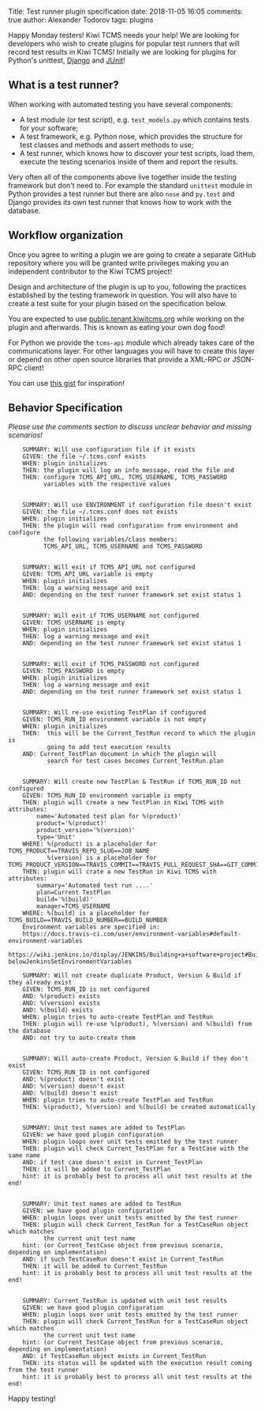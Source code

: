 Title: Test runner plugin specification
date: 2018-11-05 16:05
comments: true
author: Alexander Todorov
tags: plugins

Happy Monday testers! Kiwi TCMS needs your help! We are looking for developers who
wish to create plugins for popular test runners that will record test results
in Kiwi TCMS! Initially we are looking for plugins for Python's unittest,
[Django](https://docs.djangoproject.com/en/2.1/topics/testing/advanced/#using-different-testing-frameworks)
and [JUnit](https://junit.org/junit4/plugins.html)!


What is a test runner?
----------------------

When working with automated testing you have several components:

* A test module (or test script), e.g. `test_models.py` which contains
  tests for your software;
* A test framework, e.g. Python nose, which provides the structure
  for test classes and methods and assert methods to use;
* A test runner, which knows how to discover your test scripts, load them,
  execute the testing scenarios inside of them and report the results.


Very often all of the components above live together inside the testing framework
but don't need to. For example the standard `unittest` module in Python
provides a test runner but there are also `nose` and `py.test` and Django provides
its own test runner that knows how to work with the database.


Workflow organization
---------------------

Once you agree to writing a plugin we are going to create a separate GitHub
repository where you will be granted write privileges making you an independent
contributor to the Kiwi TCMS project!


Design and architecture of the plugin is up to you, following the practices
established by the testing framework in question. You will also have to create
a test suite for your plugin based on the specification below.

You are expected to use
[public.tenant.kiwitcms.org](https://public.tenant.kiwitcms.org/login/github-app/) while working on the
plugin and afterwards. This is known as eating your own dog food!

For Python we provide the `tcms-api` module which already takes care of the
communications layer. For other languages you will have to create this layer or
depend on other open source libraries that provide a XML-RPC or JSON-RPC
client!

You can use
[this gist](https://gist.github.com/atodorov/f5aed028b6f254d97bcaf93453abe8d2)
for inspiration!


Behavior Specification
----------------------


*Please use the comments section to discuss unclear behavior and missing scenarios!*

        SUMMARY: Will use configuration file if it exists
        GIVEN: the file ~/.tcms.conf exists
        WHEN: plugin initializes
        THEN: the plugin will log an info message, read the file and
        THEN: configure TCMS_API_URL, TCMS_USERNAME, TCMS_PASSWORD
              variables with the respective values
        
        
        SUMMARY: Will use ENVIRONMENT if configuration file doesn't exist
        GIVEN: the file ~/.tcms.conf does not exists
        WHEN: plugin initializes
        THEN: the plugin will read configuration from environment and configure
              the following variables/class members:
              TCMS_API_URL, TCMS_USERNAME and TCMS_PASSWORD
        
        
        SUMMARY: Will exit if TCMS_API_URL not configured
        GIVEN: TCMS_API_URL variable is empty
        WHEN: plugin initializes
        THEN: log a warning message and exit
        AND: depending on the test runner framework set exist status 1
        
        
        SUMMARY: Will exit if TCMS_USERNAME not configured
        GIVEN: TCMS_USERNAME is empty
        WHEN: plugin initializes
        THEN: log a warning message and exit
        AND: depending on the test runner framework set exist status 1
        
        
        SUMMARY: Will exit if TCMS_PASSWORD not configured
        GIVEN: TCMS_PASSWORD is empty
        WHEN: plugin initializes
        THEN: log a warning message and exit
        AND: depending on the test runner framework set exist status 1
        
        
        SUMMARY: Will re-use existing TestPlan if configured
        GIVEN: TCMS_RUN_ID environment variable is not empty
        WHEN: plugin initializes
        THEN:  this will be the Current_TestRun record to which the plugin is
               going to add test execution results
        AND: Current_TestPlan document in which the plugin will
               search for test cases becomes Current_TestRun.plan
        
        
        SUMMARY: Will create new TestPlan & TestRun if TCMS_RUN_ID not configured
        GIVEN: TCMS_RUN_ID environment variable is empty
        THEN: plugin will create a new TestPlan in Kiwi TCMS with attributes:
            name='Automated test plan for %(product)'
            product='%(product)'
            product_version='%(version)'
            type='Unit'
        WHERE: %(product) is a placeholder for TCMS_PRODUCT==TRAVIS_REPO_SLUG==JOB_NAME
               %(version) is a placeholder for TCMS_PRODUCT_VERSION==TRAVIS_COMMIT==TRAVIS_PULL_REQUEST_SHA==GIT_COMMIT
        THEN: plugin will crate a new TestRun in Kiwi TCMS with attributes:
            summary='Automated test run ....'
            plan=Current TestPlan
            build='%(build)'
            manager=TCMS_USERNAME
        WHERE: %(build) is a placeholder for TCMS_BUILD==TRAVIS_BUILD_NUMBER==BUILD_NUMBER
        Environment variables are specified in:
        https://docs.travis-ci.com/user/environment-variables#default-environment-variables
        https://wiki.jenkins.io/display/JENKINS/Building+a+software+project#Buildingasoftwareproject-belowJenkinsSetEnvironmentVariables
        
        SUMMARY: Will not create duplicate Product, Version & Build if they already exist
        GIVEN: TCMS_RUN_ID is not configured
        AND: %(product) exists
        AND: %(version) exists
        AND: %(build) exists
        WHEN: plugin tries to auto-create TestPlan and TestRun
        THEN: plugin will re-use %(product), %(version) and %(build) from the database
        AND: not try to auto-create them
        
        
        SUMMARY: Will auto-create Product, Version & Build if they don't exist
        GIVEN: TCMS_RUN_ID is not configured
        AND: %(product) doesn't exist
        AND: %(version) doesn't exist
        AND: %(build) doesn't exist
        WHEN: plugin tries to auto-create TestPlan and TestRun
        THEN: %(product), %(version) and %(build) be created automatically
        
        
        SUMMARY: Unit test names are added to TestPlan
        GIVEN: we have good plugin configuration
        WHEN: plugin loops over unit tests emitted by the test runner
        THEN: plugin will check Current_TestPlan for a TestCase with the same name
        AND: if test case doesn't exist in Current_TestPlan
        THEN: it will be added to Current_TestPlan
        hint: it is probably best to process all unit test results at the end!
        
        
        SUMMARY: Unit test names are added to TestRun
        GIVEN: we have good plugin configuration
        WHEN: plugin loops over unit tests emitted by the test runner
        THEN: plugin will check Current_TestRun for a TestCaseRun object which matches
              the current unit test name
        hint: (or Current_TestCase object from previous scenario, depending on implementation)
        AND: if such TestCaseRun doesn't exist in Current_TestRun
        THEN: it will be added to Current_TestRun
        hint: it is probably best to process all unit test results at the end!
        
        
        SUMMARY: Current_TestRun is updated with unit test results
        GIVEN: we have good plugin configuration
        WHEN: plugin loops over unit tests emitted by the test runner
        THEN: plugin will check Current_TestRun for a TestCaseRun object which matches
              the current unit test name
        hint: (or Current_TestCase object from previous scenario, depending on implementation)
        AND: if TestCaseRun object exists in Current_TestRun
        THEN: its status will be updated with the execution result coming from the test runner
        hint: it is probably best to process all unit test results at the end!


Happy testing!

